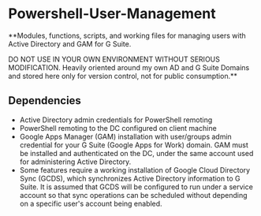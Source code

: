 # Powershell-User-Management
**Modules, functions, scripts, and working files for managing users with Active Directory and GAM for G Suite. 

DO NOT USE IN YOUR OWN ENVIRONMENT WITHOUT SERIOUS MODIFICATION. Heavily oriented around my own AD and G Suite Domains and stored here only for version control, not for public consumption.**

## Dependencies

  - Active Directory admin credentials for PowerShell remoting
  - PowerShell remoting to the DC configured on client machine
  - Google Apps Manager (GAM) installation with user/groups admin credential for your G Suite (Google Apps for Work) domain. GAM must be installed and authenticated on the DC, under the same account used for administering Active Directory.
  - Some features require a working installation of Google Cloud Directory Sync (GCDS), which synchronizes Active Directory information to G Suite. It is assumed that GCDS will be configured to run under a service account so that sync operations can be scheduled without depending on a specific user's account being enabled.
